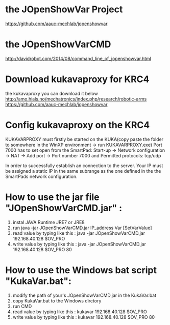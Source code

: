 the JOpenShowVar Project
========================
https://github.com/aauc-mechlab/jopenshowvar


the JOpenShowVarCMD
========================
http://davidrobot.com/2014/08/command_line_of_jopenshowvar.html


Download kukavaproxy for KRC4
=============================
the kukavaproxy you can download it below
http://amo.hials.no/mechatronics/index.php/research/robotic-arms
https://github.com/aauc-mechlab/jopenshowvar


Config kukavaproxy on the KRC4
=============================
KUKAVARPROXY must firstly be started on the KUKA(copy paste the folder to somewhere in the WinXP 
environment -> run KUKAVARPROXY.exe) Port 7000 has to set open from the SmartPad: Start-up -> 
Network configuration -> NAT -> Add port -> Port number 7000 and Permitted protocols: tcp/udp

In order to successfully establish an connection to the server. Your IP must be assigned a static IP
in the same subrange as the one defined in the the SmartPads network configuration.


How to use the jar file "JOpenShowVarCMD.jar" :
================================================

1. instal JAVA Runtime JRE7 or JRE8
2. run java -jar JOpenShowVarCMD.jar IP_address Var [SetVarValue]
3. read value by typing like this :  java -jar JOpenShowVarCMD.jar 192.168.40.128 $OV_PRO
4. write value by typing like this :  java -jar JOpenShowVarCMD.jar 192.168.40.128 $OV_PRO 80


How to use the Windows bat script "KukaVar.bat":
================================================

1. modify the path of your's JOpenShowVarCMD.jar in the KukaVar.bat
2. copy KukaVar.bat to the Windows dirctory 
3. run CMD
4. read value by typing like this :  kukavar 192.168.40.128 $OV_PRO
5. write value by typing like this :  kukavar 192.168.40.128 $OV_PRO 80